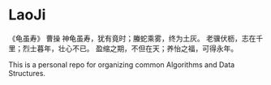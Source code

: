 # LaoJi
《龟虽寿》 曹操
神龟虽寿，犹有竟时；螣蛇乘雾，终为土灰。 老骥伏枥，志在千里；烈士暮年，壮心不已。 盈缩之期，不但在天；养怡之福，可得永年。

This is a personal repo for organizing common Algorithms and Data Structures.
